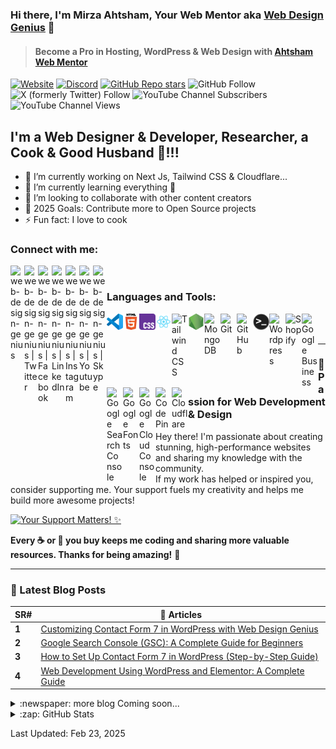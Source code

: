 ### Hi there, I'm Mirza Ahtsham, Your Web Mentor aka [Web Design Genius][website] 👋
>#### Become a Pro in Hosting, WordPress & Web Design with [Ahtsham Web Mentor](https://learnwith.ahtsham.me)

[![Website](https://img.shields.io/website?label=ahtsham.me&style=for-the-badge&url=https%3A%2F%2Fportfolio-b7s.pages.dev)](https://portfolio-b7s.pages.dev)
[![Discord](https://img.shields.io/discord/1344346817109819536?label=Discord)](https://discord.gg/4RnpzDGv)
[![GitHub Repo stars](https://img.shields.io/github/stars/mirzaahtsham?style=social)](https://github.com/mirzaahtsham)
![GitHub Follow](https://img.shields.io/github/followers/mirzaahtsham.svg?style=social&label=Follow)
![X (formerly Twitter) Follow](https://img.shields.io/twitter/follow/webdesignwala)
![YouTube Channel Subscribers](https://img.shields.io/youtube/channel/subscribers/UCECmARzL9NsJiDpe01t6PWw)
![YouTube Channel Views](https://img.shields.io/youtube/channel/views/UCECmARzL9NsJiDpe01t6PWw)
<!-- [![OpenSSF Scorecard](https://api.scorecard.dev/projects/github.com/Stirling-Tools/Stirling-PDF/badge)](https://scorecard.dev/viewer/?uri=github.com/Stirling-Tools/Stirling-PDF) -->
## I'm a Web Designer & Developer, Researcher, a Cook & Good Husband 🤣!!!

- 🔭 I’m currently working on Next Js, Tailwind CSS & Cloudflare...
- 🌱 I’m currently learning everything 🤣
- 👯 I’m looking to collaborate with other content creators
- 🥅 2025 Goals: Contribute more to Open Source projects
- ⚡ Fun fact: I love to cook

### Connect with me:

[<img align="left" alt="web-design-genius" width="22px" src="https://img.icons8.com/?size=100&id=PfmQUI56Ji0D&format=png&color=000000" />][website]
[<img align="left" alt="web-design-genius | Twitter" width="22px" src="https://img.icons8.com/?size=100&id=zXhRTdxWEKE5&format=png&color=000000" />][twitter]
[<img align="left" alt="web-design-genius | Facebook" width="22px" src="https://img.icons8.com/?size=100&id=CtrV2SV33rD9&format=png&color=000000" />][facebook]
[<img align="left" alt="web-design-genius | LinkedIn" width="22px" src="https://img.icons8.com/?size=100&id=kFJzAZryEscq&format=png&color=000000" />][linkedin]
[<img align="left" alt="web-design-genius | Instagram" width="22px" src="https://img.icons8.com/?size=100&id=ZRiAFreol5mE&format=png&color=000000" />][instagram]
[<img align="left" alt="web-design-genius | Youtube" width="22px" src="https://img.icons8.com/?size=100&id=19318&format=png&color=000000" />][youtube]
[<img align="left" alt="web-design-genius | Skype" width="22px" src="https://img.icons8.com/?size=100&id=63204&format=png&color=000000" />][skype]

<br />

### Languages and Tools:

<img align="left" alt="Visual Studio Code" width="26px" src="https://raw.githubusercontent.com/github/explore/80688e429a7d4ef2fca1e82350fe8e3517d3494d/topics/visual-studio-code/visual-studio-code.png" />
<img align="left" alt="HTML5" width="26px" src="https://raw.githubusercontent.com/github/explore/80688e429a7d4ef2fca1e82350fe8e3517d3494d/topics/html/html.png" />
<img align="left" alt="CSS3" width="26px" src="https://raw.githubusercontent.com/github/explore/80688e429a7d4ef2fca1e82350fe8e3517d3494d/topics/css/css.png" />
<img align="left" alt="React" width="26px" src="https://raw.githubusercontent.com/github/explore/80688e429a7d4ef2fca1e82350fe8e3517d3494d/topics/react/react.png" />
<img align="left" alt="Tailwind CSS" width="26px" src="https://img.icons8.com/?size=100&id=x7XMNGh2vdqA&format=png&color=000000" />
<img align="left" alt="Node.js" width="26px" src="https://raw.githubusercontent.com/github/explore/80688e429a7d4ef2fca1e82350fe8e3517d3494d/topics/nodejs/nodejs.png" />
<img align="left" alt="MongoDB" width="26px" src="https://img.icons8.com/?size=100&id=74402&format=png&color=000000" />
<img align="left" alt="Git" width="26px" src="https://img.icons8.com/?size=100&id=en2FZIAZdquE&format=png&color=000000" />
<img align="left" alt="GitHub" width="26px" src="https://img.icons8.com/?size=100&id=efFfwotdkiU5&format=png&color=000000" />
<img align="left" alt="Terminal" width="26px" src="https://raw.githubusercontent.com/github/explore/80688e429a7d4ef2fca1e82350fe8e3517d3494d/topics/terminal/terminal.png" />
<img align="left" alt="Wordpress" width="26px" src="https://img.icons8.com/?size=100&id=aMLZmDlq6SvC&format=png&color=000000" />
<img align="left" alt="Shopify" width="26px" src="https://img.icons8.com/?size=100&id=uSHYbs6PJfMT&format=png&color=000000" />
<img align="left" alt="Google Business" width="26px" src="https://img.icons8.com/?size=100&id=4y5FyfJdxJ3h&format=png&color=000000" />
<img align="left" alt="Google Search Console" width="26px" src="https://img.icons8.com/?size=100&id=30844&format=png&color=000000" />
<img align="left" alt="Google Fonts" width="26px" src="https://img.icons8.com/?size=100&id=uY6QHPV8g5bd&format=png&color=000000" />
<img align="left" alt="Google Cloud Console" width="26px" src="https://img.icons8.com/?size=100&id=20774&format=png&color=000000" />
<img align="left" alt="Code Pin" width="26px" src="https://img.icons8.com/?size=100&id=20795&format=png&color=000000" />
<img align="left" alt="Cloudflare" width="26px" src="https://registry.npmmirror.com/@lobehub/icons-static-png/1.24.0/files/dark/cloudflare-color.png" />

<br />
<br />

---

### 🚀 Passion for Web Development & Design  
Hey there! I'm passionate about creating stunning, high-performance websites and sharing my knowledge with the community.  
If my work has helped or inspired you, consider supporting me. Your support fuels my creativity and helps me build more awesome projects!  

[![Your Support Matters! ✨](https://img.buymeacoffee.com/button-api/?text=Your+Support+Matters!&emoji=✨&slug=mirzaahtsham&button_colour=FFDD00&font_colour=000000&font_family=Inter&outline_colour=000000&coffee_colour=ffffff)](https://www.buymeacoffee.com/mirzaahtsham)  

**Every ☕ or 🍕 you buy keeps me coding and sharing more valuable resources. Thanks for being amazing!** 💙  

---

### 📕 Latest Blog Posts

<!-- BLOG-POST-LIST:START -->
| SR# | 📑 Articles |
|--------|-------------|
| **1** | [Customizing Contact Form 7 in WordPress with Web Design Genius](https://www.linkedin.com/pulse/customizing-contact-form-7-wordpress-web-design-mirza-ahtsham-blcif) |
| **2** | [Google Search Console (GSC): A Complete Guide for Beginners](https://www.linkedin.com/pulse/google-search-console-gsc-complete-guide-beginners-mirza-ahtsham-spflf/) |
| **3** | [How to Set Up Contact Form 7 in WordPress (Step-by-Step Guide)](https://www.linkedin.com/pulse/how-set-up-contact-form-7-wordpress-step-by-step-mirza-ahtsham-suwef/) |
| **4** | [Web Development Using WordPress and Elementor: A Complete Guide](https://www.linkedin.com/pulse/web-development-using-wordpress-elementor-complete-mirza-ahtsham-le4bf/) |
<!-- BLOG-POST-LIST:END -->
<details>
<summary>:newspaper: more blog Coming soon...</summary>
</details>

<details>
  <summary>:zap: GitHub Stats</summary>

  ![mirzaahtsham's Top Languages](https://github-readme-stats.vercel.app/api/top-langs/?username=mirzaahtsham&theme=vue-dark&show_icons=true&hide_border=false&layout=compact)

</details>


<!-- [![My cool gif](https://media2.giphy.com/media/v1.Y2lkPTc5MGI3NjExZTg3djdrZHhxc3dvc2V4OGprNGJvbTIweHNrb2x6ZHZmeTlvYjF5dCZlcD12MV9pbnRlcm5hbF9naWZfYnlfaWQmY3Q9cw/513lZvPf6khjIQFibF/giphy.gif)](https://www.buymeacoffee.com/invite/mirzaahtsham) -->


<!--
**mirzaahtsham/mirzaahtsham** is a ✨ _special_ ✨ repository because its `README.md` (this file) appears on your GitHub profile.

Here are some ideas to get you started:

- 🔭 I’m currently working on ...
- 🌱 I’m currently learning ...
- 👯 I’m looking to collaborate on ...
- 🤔 I’m looking for help with ...
- 💬 Ask me about ...
- 📫 How to reach me: ...
- 😄 Pronouns: ...
- ⚡ Fun fact: ...
-->

Last Updated: Feb 23, 2025

[website]: https://ahtsham.me
[twitter]: https://twitter.com/websdesignwala/
[facebook]: https://facebook.com/websitesdesignwala/
[instagram]: https://instagram.com/websdesignwala/
[youtube]: https://www.youtube.com/channel/UCECmARzL9NsJiDpe01t6PWw??sub_confirmation=1
[linkedin]: https://www.linkedin.com/in/mirzaahtsham/
[skype]: https://join.skype.com/invite/jeVUxggjiQxz
